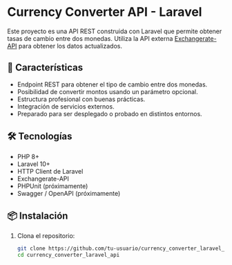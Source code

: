 # Currency Converter API - Laravel

Este proyecto es una API REST construida con Laravel que permite obtener tasas de cambio entre dos monedas. Utiliza la API externa [Exchangerate-API](https://www.exchangerate-api.com/) para obtener los datos actualizados.

## 🚀 Características

- Endpoint REST para obtener el tipo de cambio entre dos monedas.
- Posibilidad de convertir montos usando un parámetro opcional.
- Estructura profesional con buenas prácticas.
- Integración de servicios externos.
- Preparado para ser desplegado o probado en distintos entornos.

## 🛠️ Tecnologías

- PHP 8+
- Laravel 10+
- HTTP Client de Laravel
- Exchangerate-API
- PHPUnit (próximamente)
- Swagger / OpenAPI (próximamente)

## 📦 Instalación

1. Clona el repositorio:
   ```bash
   git clone https://github.com/tu-usuario/currency_converter_laravel_api.git
   cd currency_converter_laravel_api
